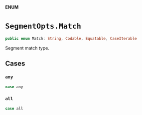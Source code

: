 **ENUM**

# `SegmentOpts.Match`

```swift
public enum Match: String, Codable, Equatable, CaseIterable
```

Segment match type.

## Cases
### `any`

```swift
case any
```

### `all`

```swift
case all
```
